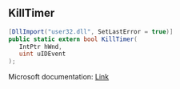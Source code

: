 ## KillTimer

```csharp
[DllImport("user32.dll", SetLastError = true)]
public static extern bool KillTimer(
   IntPtr hWnd,
   uint uIDEvent
);
```

Microsoft documentation: [Link](https://docs.microsoft.com/en-us/windows/win32/api/winuser/nf-winuser-killtimer)

